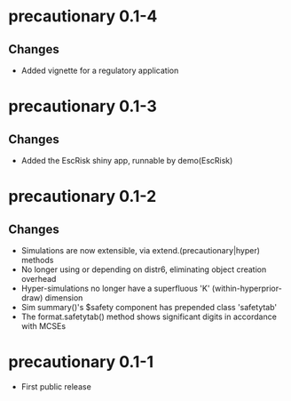 # precautionary 0.1-4

## Changes

* Added vignette for a regulatory application

# precautionary 0.1-3

## Changes

* Added the EscRisk shiny app, runnable by demo(EscRisk)

# precautionary 0.1-2

## Changes

* Simulations are now extensible, via extend.(precautionary|hyper) methods
* No longer using or depending on distr6, eliminating object creation overhead
* Hyper-simulations no longer have a superfluous 'K' (within-hyperprior-draw) dimension
* Sim summary()'s $safety component has prepended class 'safetytab'
* The format.safetytab() method shows significant digits in accordance with MCSEs

# precautionary 0.1-1

* First public release
